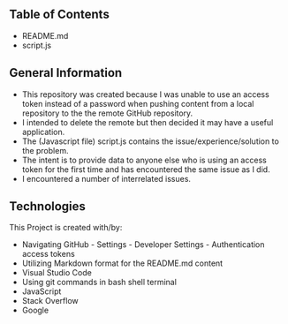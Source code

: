 ## Table of Contents
   *  README.md
   *  script.js

## General Information
   *  This repository was created because I was unable to use an access token instead of a password
      when pushing content from a local repository to the the remote GitHub repository. 
   *  I intended to delete the remote but then decided it may have a useful application. 
   *  The (Javascript file) script.js contains the issue/experience/solution to the problem.
   *  The intent is to provide data to anyone else who is using an access token for the first time
      and has encountered the same issue as I did.
   * I encountered a number of interrelated issues.
   

## Technologies
This Project is created with/by:
   *  Navigating GitHub - Settings - Developer Settings - Authentication access tokens
   *  Utilizing Markdown format for the README.md content
   *  Visual Studio Code
   *  Using git commands in bash shell terminal
   *  JavaScript
   *  Stack Overflow
   *  Google
